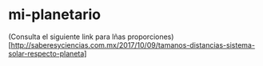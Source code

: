 # mi-planetario
(Consulta el siguiente link para lñas proporciones)[http://saberesyciencias.com.mx/2017/10/09/tamanos-distancias-sistema-solar-respecto-planeta]
